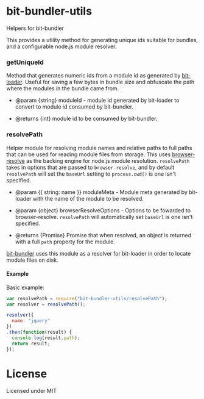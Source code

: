 # bit-bundler-utils
Helpers for bit-bundler

This provides a utility method for generating unique ids suitable for bundles, and a configurable node.js module resolver.

### getUniqueId
Method that generates numeric ids from a module id as generated by [bit-loader](https://github.com/MiguelCastillo/bit-loader). Useful for saving a few bytes in bundle size and obfuscate the path where the modules in the bundle came from.

- @param {string} moduleId - module id generated by bit-loader to convert to module id consumed by bit-bundler.

- @returns {int} module id to be consumed by bit-bundler.

### resolvePath
Helper module for resolving module names and relative paths to full paths that can be used for reading module files from storage. This uses [browser-resolve](https://github.com/defunctzombie/node-browser-resolve) as the backing engine for node.js module resolution. `resolvePath` takes in options that are passed to `browser-resolve`, and by default `resolvePath` will set the `baseUrl` setting to `process.cwd()` is one isn't specified.

- @param {{ string: name }} moduleMeta - Module meta generated by bit-loader with the name of the module to be resolved.
- @param {object} browserResolveOptions - Options to be fowarded to browser-resolve. `resolvePath` will automatically set `baseUrl` is one isn't specified.

- @returns {Promise} Promise that when resolved, an object is returned with a full `path` property for the module.

[bit-bundler](https://github.com/MiguelCastillo/bit-bundler/blob/master/src/loader.js) uses this module as a resolver for bit-loader in order to locate module files on disk.

#### Example

Basic example:

``` javascript
var resolvePath = require("bit-bundler-utils/resolvePath");
var resolver = resolvePath();

resolver({
  name: "jquery"
})
.then(function(result) {
  console.log(result.path);
  return result;
});
```


License
===============

Licensed under MIT

